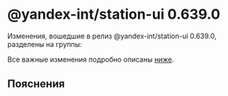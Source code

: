 # @yandex-int/station-ui 0.639.0

<!-- ЧЕЛОВЕЧЕСКОЕ ВСТУПЛЕНИЕ -->

Изменения, вошедшие в релиз @yandex-int/station-ui 0.639.0, разделены на группы:

Все важные изменения подробно описаны [ниже](#Пояснения).

## Пояснения


